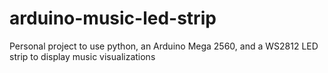 # arduino-music-led-strip
Personal project to use python, an Arduino Mega 2560, and a WS2812 LED strip to display music visualizations
